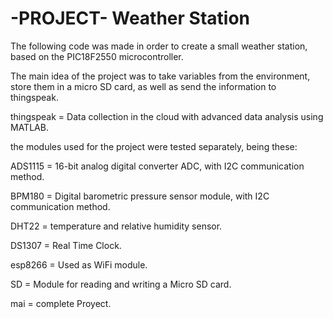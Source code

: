 # -PROJECT- Weather Station

The following code was made in order to create a small weather station, based on the PIC18F2550 microcontroller.

The main idea of the project was to take variables from the environment, store them in a micro SD card, as well as send the information to thingspeak.

thingspeak = Data collection in the cloud with advanced data analysis using MATLAB.

the modules used for the project were tested separately, being these:

ADS1115 = 16-bit analog digital converter ADC, with I2C communication method.

BPM180 = Digital barometric pressure sensor module, with I2C communication method.

DHT22 = temperature and relative humidity sensor.

DS1307 = Real Time Clock.

esp8266 = Used as WiFi module.

SD = Module for reading and writing a Micro SD card.

mai = complete Proyect.
